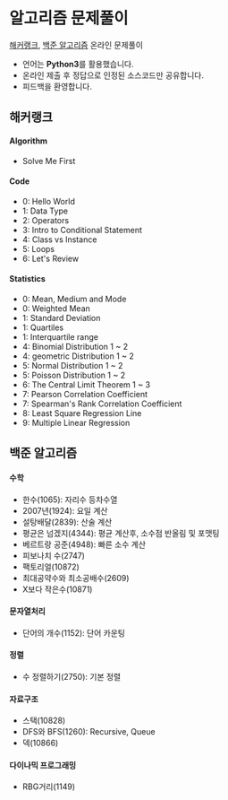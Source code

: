 # 알고리즘 문제풀이
[해커랭크](https://www.hackerrank.com/), [백준 알고리즘](https://www.acmicpc.net/) 온라인 문제풀이
* 언어는 **Python3**를 활용했습니다.
* 온라인 제출 후 정답으로 인정된 소스코드만 공유합니다.
* 피드백을 환영합니다.

## 해커랭크
#### Algorithm
* Solve Me First

#### Code
* 0: Hello World
* 1: Data Type
* 2: Operators
* 3: Intro to Conditional Statement
* 4: Class vs Instance
* 5: Loops
* 6: Let's Review

#### Statistics
* 0: Mean, Medium and Mode
* 0: Weighted Mean
* 1: Standard Deviation
* 1: Quartiles
* 1: Interquartile range
* 4: Binomial Distribution 1 ~ 2
* 4: geometric Distribution 1 ~ 2
* 5: Normal Distribution 1 ~ 2
* 5: Poisson Distribution 1 ~ 2
* 6: The Central Limit Theorem 1 ~ 3
* 7: Pearson Correlation Coefficient
* 7: Spearman's Rank Correlation Coefficient
* 8: Least Square Regression Line
* 9: Multiple Linear Regression

## 백준 알고리즘
#### 수학
* 한수(1065): 자리수 등차수열
* 2007년(1924): 요일 계산
* 설탕배달(2839): 산술 계산
* 평균은 넘겠지(4344): 평균 계산후, 소수점 반올림 및 포맷팅
* 베르트랑 공준(4948): 빠른 소수 계산
* 피보나치 수(2747)
* 팩토리얼(10872)
* 최대공약수와 최소공배수(2609)
* X보다 작은수(10871)

#### 문자열처리
* 단어의 개수(1152): 단어 카운팅

#### 정렬
* 수 정렬하기(2750): 기본 정렬

#### 자료구조
* 스택(10828)
* DFS와 BFS(1260): Recursive, Queue
* 덱(10866)

#### 다이나믹 프로그래밍
* RBG거리(1149)

